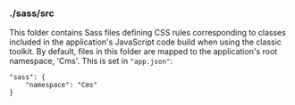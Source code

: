 ### ./sass/src

This folder contains Sass files defining CSS rules corresponding to classes
included in the application's JavaScript code build when using the classic toolkit.
By default, files in this folder are mapped to the application's root namespace, 'Cms'.
This is set in `"app.json"`:

    "sass": {
        "namespace": "Cms"
    }